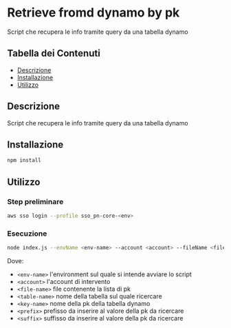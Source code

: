 # Retrieve fromd dynamo by pk

Script che recupera le info tramite query da una tabella dynamo

## Tabella dei Contenuti

- [Descrizione](#descrizione)
- [Installazione](#installazione)
- [Utilizzo](#utilizzo)

## Descrizione

Script che recupera le info tramite query da una tabella dynamo

## Installazione

```bash
npm install
```

## Utilizzo
### Step preliminare

```bash
aws sso login --profile sso_pn-core-<env>
```

### Esecuzione
```bash
node index.js --envName <env-name> --account <account> --fileName <file-name> --tableName <table-name> --keyName <key-name> [--prefix <prefix> --suffix <suffix>]

```
Dove:
- `<env-name>` l'environment sul quale si intende avviare lo script
- `<account>` l'account di intervento
- `<file-name>` file contenente la lista di pk
- `<table-name>` nome della tabella sul quale ricercare
- `<key-name>` nome della pk della tabella dynamo
- `<prefix>` prefisso da inserire al valore della pk da ricercare
- `<suffix>` suffisso da inserire al valore della pk da ricercare